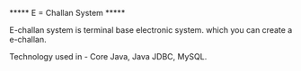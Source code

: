  ***** E = Challan System *****

 E-challan system is terminal base electronic system. which you can create a e-challan. 

 Technology used in - Core Java, Java JDBC, MySQL.
 
